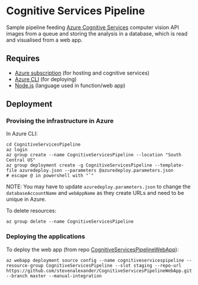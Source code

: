 # Cognitive Services Pipeline

Sample pipeline feeding [Azure Cognitive Services](https://azure.microsoft.com/en-gb/services/cognitive-services/) computer vision API images from a queue and storing the analysis in a database, which is read and visualised from a web app.

## Requires

* [Azure subscription](https://azure.microsoft.com/en-us/) (for hosting and cognitive services)
* [Azure CLI](https://docs.microsoft.com/en-us/cli/azure/install-azure-cli?view=azure-cli-latest) (for deploying)
* [Node.js](https://nodejs.org/en/) (language used in function/web app)

## Deployment

### Provising the infrastructure in Azure

In Azure CLI:

```
cd CognitiveServicesPipeline
az login
az group create --name CognitiveServicesPipeline --location "South Central US"
az group deployment create -g CognitiveServicesPipeline --template-file azuredeploy.json --parameters @azuredeploy.parameters.json 
# escape @ in powershell with "`"
```

NOTE: You may have to update `azuredeploy.parameters.json` to change the `databaseAccountName` and `webAppName` as they create URLs and need to be unique in Azure. 

To delete resources:

```
az group delete --name CognitiveServicesPipeline
```

### Deploying the applications

To deploy the web app (from repo [CognitiveServicesPipelineWebApp](https://github.com/stevenalexander/CognitiveServicesPipelineWebApp)):

```
az webapp deployment source config --name cognitiveservicespipeline --resource-group CognitiveServicesPipeline --slot staging --repo-url https://github.com/stevenalexander/CognitiveServicesPipelineWebApp.git --branch master --manual-integration
```
